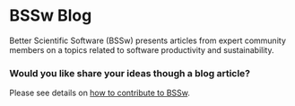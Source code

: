 # BSSw Blog

Better Scientific Software (BSSw) presents articles from expert community members on a topics related to software productivity and sustainability.

### Would you like share your ideas though a blog article?  
Please see details on [how to contribute to BSSw](ContributeToBSSw.md).
